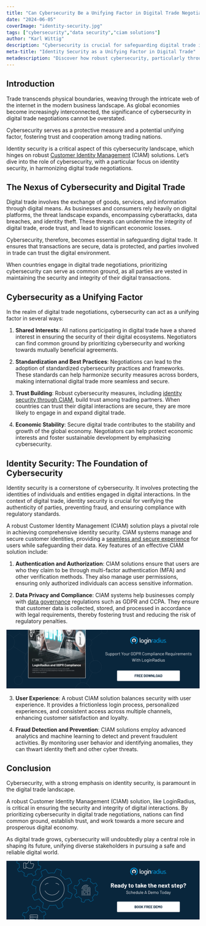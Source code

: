 ```yaml
---
title: "Can Cybersecurity Be a Unifying Factor in Digital Trade Negotiations?"
date: "2024-06-05"
coverImage: "identity-security.jpg"
tags: ["cybersecurity","data security","ciam solutions"]
author: "Karl Wittig"
description: "Cybersecurity is crucial for safeguarding digital trade in the interconnected digital economy. This article explores how identity security, supported by robust Customer Identity Management (CIAM) solutions, can unify global digital trade negotiations by building trust and establishing common security standards."
meta-title: "Identity Security as a Unifying Factor in Digital Trade"
metadescription: "Discover how robust cybersecurity, particularly through effective CIAM solutions, can unify global digital trade negotiations and ensure secure interactions."
---
```

## Introduction

Trade transcends physical boundaries, weaving through the intricate web of the internet in the modern business landscape. As global economies become increasingly interconnected, the significance of cybersecurity in digital trade negotiations cannot be overstated. 

Cybersecurity serves as a protective measure and a potential unifying factor, fostering trust and cooperation among trading nations. 

Identity security is a critical aspect of this cybersecurity landscape, which hinges on robust [Customer Identity Management](https://www.loginradius.com/blog/identity/customer-identity-and-access-management/) (CIAM) solutions. Let’s dive into the role of cybersecurity, with a particular focus on identity security, in harmonizing digital trade negotiations.

## The Nexus of Cybersecurity and Digital Trade

Digital trade involves the exchange of goods, services, and information through digital means. As businesses and consumers rely heavily on digital platforms, the threat landscape expands, encompassing cyberattacks, data breaches, and identity theft. These threats can undermine the integrity of digital trade, erode trust, and lead to significant economic losses.

Cybersecurity, therefore, becomes essential in safeguarding digital trade. It ensures that transactions are secure, data is protected, and parties involved in trade can trust the digital environment. 

When countries engage in digital trade negotiations, prioritizing cybersecurity can serve as common ground, as all parties are vested in maintaining the security and integrity of their digital transactions.

## Cybersecurity as a Unifying Factor

In the realm of digital trade negotiations, cybersecurity can act as a unifying factor in several ways:

1. **Shared Interests**: All nations participating in digital trade have a shared interest in ensuring the security of their digital ecosystems. Negotiators can find common ground by prioritizing cybersecurity and working towards mutually beneficial agreements.

2. **Standardization and Best Practices**: Negotiations can lead to the adoption of standardized cybersecurity practices and frameworks. These standards can help harmonize security measures across borders, making international digital trade more seamless and secure.

3. **Trust Building**: Robust cybersecurity measures, including [identity security through CIAM](https://www.loginradius.com/blog/identity/what-is-identity-security/), build trust among trading partners. When countries can trust their digital interactions are secure, they are more likely to engage in and expand digital trade.

4. **Economic Stability**: Secure digital trade contributes to the stability and growth of the global economy. Negotiators can help protect economic interests and foster sustainable development by emphasizing cybersecurity.

## Identity Security: The Foundation of Cybersecurity

Identity security is a cornerstone of cybersecurity. It involves protecting the identities of individuals and entities engaged in digital interactions. In the context of digital trade, identity security is crucial for verifying the authenticity of parties, preventing fraud, and ensuring compliance with regulatory standards.

A robust Customer Identity Management (CIAM) solution plays a pivotal role in achieving comprehensive identity security. CIAM systems manage and secure customer identities, providing a [seamless and secure experience](https://www.loginradius.com/customer-experience-solutions/) for users while safeguarding their data. Key features of an effective CIAM solution include:

1. **Authentication and Authorization**: CIAM solutions ensure that users are who they claim to be through multi-factor authentication (MFA) and other verification methods. They also manage user permissions, ensuring only authorized individuals can access sensitive information.

2. **Data Privacy and Compliance**: CIAM systems help businesses comply with [data governance](https://www.loginradius.com/data-governance/) regulations such as GDPR and CCPA. They ensure that customer data is collected, stored, and processed in accordance with legal requirements, thereby fostering trust and reducing the risk of regulatory penalties.

[![EB-LR-GDPR-Compliance](EB-LR-GDPR-Compliance.png)](https://www.loginradius.com/resource/ebook/loginradius-gdpr-compliance/)

3. **User Experience**: A robust CIAM solution balances security with user experience. It provides a frictionless login process, personalized experiences, and consistent access across multiple channels, enhancing customer satisfaction and loyalty.

4. **Fraud Detection and Prevention**: CIAM solutions employ advanced analytics and machine learning to detect and prevent fraudulent activities. By monitoring user behavior and identifying anomalies, they can thwart identity theft and other cyber threats.

## Conclusion

Cybersecurity, with a strong emphasis on identity security, is paramount in the digital trade landscape. 

A robust Customer Identity Management (CIAM) solution, like LoginRadius,  is critical in ensuring the security and integrity of digital interactions. By prioritizing cybersecurity in digital trade negotiations, nations can find common ground, establish trust, and work towards a more secure and prosperous digital economy. 

As digital trade grows, cybersecurity will undoubtedly play a central role in shaping its future, unifying diverse stakeholders in pursuing a safe and reliable digital world.

[![book-a-demo-loginradius](../../assets/book-a-demo-loginradius.png)](https://www.loginradius.com/book-a-demo/)
